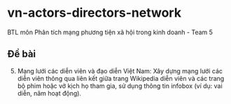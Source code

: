 # vn-actors-directors-network

BTL môn Phân tích mạng phương tiện xã hội trong kinh doanh - Team 5

## Đề bài

5. Mạng lưới các diễn viên và đạo diễn Việt Nam: Xây dựng mạng lưới các diễn viên thông qua liên kết giữa trang Wikipedia diễn viên và các trang bộ phim hoặc vở kịch họ tham gia, sử dụng thông tin infobox (ví dụ: vai diễn, năm hoạt động).
